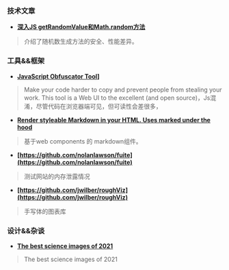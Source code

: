 ### 技术文章
+ **[深入JS getRandomValue和Math.random方法](https://www.zhangxinxu.com/wordpress/2021/12/js-getrandomvalue-math-random/)**
> 介绍了随机数生成方法的安全、性能差异。

### 工具&&框架
+ **[JavaScript Obfuscator Tool](https://obfuscator.io/)]**
> Make your code harder to copy and prevent people from stealing your work. This tool is a Web UI to the excellent (and open source)，Js混淆，尽管代码在浏览器端可见，但可读性会差很多，
>
+ **[Render styleable Markdown in your HTML. Uses marked under the hood](https://md-block.verou.me/)**
> 基于web components 的 markdown组件。

+ **[https://github.com/nolanlawson/fuite](https://github.com/nolanlawson/fuite)**
> 测试网站的内存泄露情况


+ **[https://github.com/jwilber/roughViz](https://github.com/jwilber/roughViz)**
> 手写体的图表库

### 设计&&杂谈
+ **[The best science images of 2021](https://www.nature.com/immersive/d41586-021-03521-3/index.html )**
> The best science images of 2021
